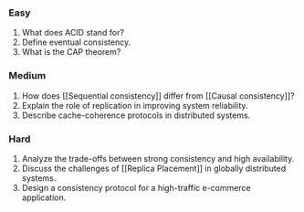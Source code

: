 ### Easy
1. What does ACID stand for?
2. Define eventual consistency.
3. What is the CAP theorem?
### Medium
1. How does [[Sequential consistency]] differ from [[Causal consistency]]?
2. Explain the role of replication in improving system reliability.
3. Describe cache-coherence protocols in distributed systems.
### Hard
1. Analyze the trade-offs between strong consistency and high availability.
2. Discuss the challenges of [[Replica Placement]] in globally distributed systems.
3. Design a consistency protocol for a high-traffic e-commerce application.